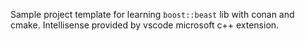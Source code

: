 Sample project template for learning `boost::beast` lib with conan and cmake. 
Intellisense provided by vscode microsoft c++ extension. 